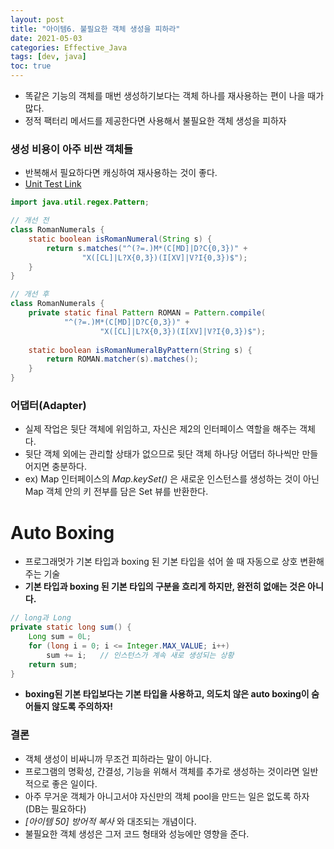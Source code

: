 ```yaml
---
layout: post
title: "아이템6. 불필요한 객체 생성을 피하라"
date: 2021-05-03
categories: Effective_Java
tags: [dev, java]
toc: true
---
```



- 똑같은 기능의 객체를 매번 생성하기보다는 객체 하나를 재사용하는 편이 나을 때가 많다.
- 정적 팩터리 메서드를 제공한다면 사용해서 불필요한 객체 생성을 피하자

### 생성 비용이 아주 비싼 객체들
- 반복해서 필요하다면 캐싱하여 재사용하는 것이 좋다.
- [Unit Test Link](https://github.com/boring-km/effective-java-practice/blob/master/test/effective/java/unnecessary_object_creation/RomanNumeralsTest.java)

```java
import java.util.regex.Pattern;

// 개선 전
class RomanNumerals {
    static boolean isRomanNumeral(String s) {
        return s.matches("^(?=.)M*(C[MD]|D?C{0,3})" +
                "X([CL]|L?X{0,3})(I[XV]|V?I{0,3})$");
    }
}

// 개선 후
class RomanNumerals {
    private static final Pattern ROMAN = Pattern.compile(
            "^(?=.)M*(C[MD]|D?C{0,3})" +
                    "X([CL]|L?X{0,3})(I[XV]|V?I{0,3})$");
    
    static boolean isRomanNumeralByPattern(String s) {
        return ROMAN.matcher(s).matches();
    }
}

```

### 어댑터(Adapter)
- 실제 작업은 뒷단 객체에 위임하고, 자신은 제2의 인터페이스 역할을 해주는 객체다.
- 뒷단 객체 외에는 관리할 상태가 없으므로 뒷단 객체 하나당 어댑터 하나씩만 만들어지면 충분하다.
- ex) Map 인터페이스의 *Map.keySet()* 은 새로운 인스턴스를 생성하는 것이 아닌 Map 객체 안의 키 전부를 담은 Set 뷰를 반환한다.

# Auto Boxing
- 프로그래멋가 기본 타입과 boxing 된 기본 타입을 섞어 쓸 때 자동으로 상호 변환해주는 기술
- **기본 타입과 boxing 된 기본 타입의 구분을 흐리게 하지만, 완전히 없애는 것은 아니다.**

```java
// long과 Long
private static long sum() {
    Long sum = 0L;
    for (long i = 0; i <= Integer.MAX_VALUE; i++)
        sum += i;   // 인스턴스가 계속 새로 생성되는 상황
    return sum;
}
```

- **boxing된 기본 타입보다는 기본 타입을 사용하고, 의도치 않은 auto boxing이 숨어들지 않도록 주의하자!**

### 결론
- 객체 생성이 비싸니까 무조건 피하라는 말이 아니다.
- 프로그램의 명확성, 간결성, 기능을 위해서 객체를 추가로 생성하는 것이라면 일반적으로 좋은 일이다.
- 아주 무거운 객체가 아니고서야 자신만의 객체 pool을 만드는 일은 없도록 하자 (DB는 필요하다)
- *[아이템 50] 방어적 복사* 와 대조되는 개념이다.
- 불필요한 객체 생성은 그저 코드 형태와 성능에만 영향을 준다.
